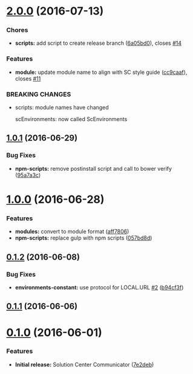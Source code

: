 <a name="2.0.0"></a>
# [2.0.0](https://github.com/zalando-incubator/solution-center-communicator/compare/1.0.1...v2.0.0) (2016-07-13)


### Chores

* **scripts:** add script to create release branch ([6a05bd0](https://github.com/zalando-incubator/solution-center-communicator/commit/6a05bd0)), closes [#14](https://github.com/zalando-incubator/solution-center-communicator/issues/14)


### Features

* **module:** update module name to align with SC style guide ([cc9caaf](https://github.com/zalando-incubator/solution-center-communicator/commit/cc9caaf)), closes [#11](https://github.com/zalando-incubator/solution-center-communicator/issues/11)


### BREAKING CHANGES

* scripts: module names have changed

  scEnvironments: now called ScEnvironments



<a name="1.0.1"></a>
## [1.0.1](https://github.com/zalando-incubator/solution-center-communicator/compare/1.0.0...v1.0.1) (2016-06-29)


### Bug Fixes

* **npm-scripts:** remove postinstall script and call to bower verify ([95a7a3c](https://github.com/zalando-incubator/solution-center-communicator/commit/95a7a3c))



<a name="1.0.0"></a>
# [1.0.0](https://github.com/zalando-incubator/solution-center-communicator/compare/0.1.2...1.0.0) (2016-06-28)


### Features

* **modules:** convert to module format ([aff7806](https://github.com/zalando-incubator/solution-center-communicator/commit/aff7806))
* **npm-scripts:** replace gulp with npm scripts ([057bd8d](https://github.com/zalando-incubator/solution-center-communicator/commit/057bd8d))



<a name="0.1.2"></a>
## [0.1.2](https://github.com/zalando-incubator/solution-center-communicator/compare/0.1.1...0.1.2) (2016-06-08)


### Bug Fixes

* **environments-constant:** use protocol for LOCAL.URL [#2](https://github.com/zalando-incubator/solution-center-communicator/issues/2) ([b94cf3f](https://github.com/zalando-incubator/solution-center-communicator/commit/b94cf3f))



<a name="0.1.1"></a>
## [0.1.1](https://github.com/zalando-incubator/solution-center-communicator/compare/0.1.0...0.1.1) (2016-06-06)



<a name="0.1.0"></a>
# [0.1.0](https://github.com/zalando-incubator/solution-center-communicator/compare/f4502b0...0.1.0) (2016-06-01)


### Features

* **Initial release:** Solution Center Communicator ([7e2deb](https://github.com/zalando-incubator/solution-center-communicator/commit/7e2deb))



